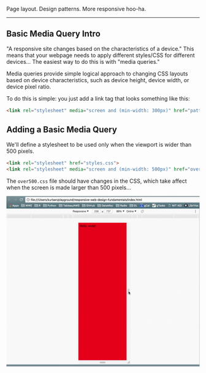 Page layout.  Design patterns.  More responsive hoo-ha.

------------------

## Basic Media Query Intro

"A responsive site changes based on the characteristics of a device."  This means
that your webpage needs to apply different styles/CSS for different devices...  The easiest
way to do this is with "media queries."

Media queries provide simple logical approach to changing CSS layouts based on device
characteristics, such as device height, device width, or device pixel ratio.

To do this is simple: you just add a link tag that looks something like this:
```html
<link rel="stylesheet" media="screen and (min-width: 300px)" href="patterns.css">
```

## Adding a Basic Media Query
We'll define a stylesheet to be used only when the viewport is wider than 500 pixels.

```html
<link rel="stylesheet" href="styles.css">
<link rel="stylesheet" media="screen and (min-width: 500px)" href="over500.css">
```

The `over500.css` file should have changes in the CSS, which take affect when the screen
is made larger than 500 pixels...

<img src="responsive.gif">
